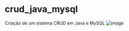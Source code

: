 # crud_java_mysql
Criação de um sistema CRUD em Java e MySQL
![image](https://user-images.githubusercontent.com/64651291/128754338-59cace55-fc53-4133-8857-e8f8424e26bc.png)
